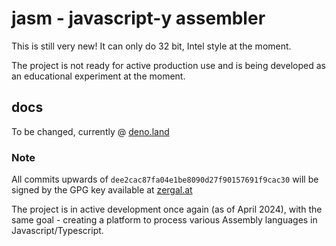 # jasm - javascript-y assembler
This is still very new! It can only do 32 bit, Intel style at the moment.

The project is not ready for active production use and is being developed as an educational experiment at the moment.

## docs

To be changed, currently @ [deno.land](https://deno.land/x/jasm@0.0.1a/mod.ts)

### Note
All commits upwards of `dee2cac87fa04e1be8090d27f90157691f9cac30` will be signed by the GPG key available at [zergal.at](https://zergal.at)

The project is in active development once again (as of April 2024), with the same goal - creating a platform to process various Assembly languages in Javascript/Typescript.